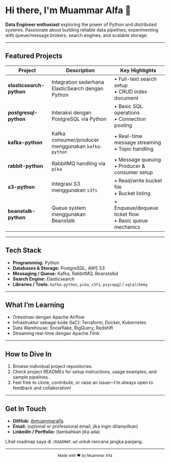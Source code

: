 # Hi there, I'm Muammar Alfa 👋

**Data Engineer enthusiast** exploring the power of Python and distributed systems. Passionate about building reliable data pipelines, experimenting with queue/message brokers, search engines, and scalable storage.

---

##  Featured Projects

| Project              | Description                                      | Key Highlights                                  |
|----------------------|--------------------------------------------------|--------------------------------------------------|
| **elasticsearch-python** | Integration sederhana ElasticSearch dengan Python | • Full-text search setup<br>• CRUD index document |
| **postgresql-python**    | Interaksi dengan PostgreSQL via Python           | • Basic SQL operations<br>• Connection pooling      |
| **kafka-python**         | Kafka consumer/producer menggunakan `kafka-python` | • Real-time message streaming<br>• Topic handling |
| **rabbit-python**        | RabbitMQ handling via `pika`                    | • Message queuing <br>• Producer & consumer setup |
| **s3-python**            | Integrasi S3 menggunakan `s3fs`                 | • Read/write bucket file <br>• Bucket listing     |
| **beanstalk-python**     | Queue system menggunakan Beanstalk               | • Enqueue/dequeue ticket flow <br>• Basic queue mechanics |

---

##  Tech Stack

- **Programming:** Python  
- **Databases & Storage:** PostgreSQL, AWS S3  
- **Messaging / Queue:** Kafka, RabbitMQ, Beanstalkd  
- **Search Engine:** Elasticsearch  
- **Libraries / Tools:** `kafka-python`, `pika`, `s3fs`, `psycopg2` / `sqlalchemy`

---

##  What I’m Learning

- Orkestrasi dengan Apache Airflow  
- Infrastruktur sebagai kode (IaC): Terraform, Docker, Kubernetes  
- Data Warehouse: Snowflake, BigQuery, Redshift  
- Streaming real-time dengan Apache Flink

---

##  How to Dive In

1. Browse individual project repositories.  
2. Check project READMEs for setup instructions, usage examples, and sample pipelines.  
3. Feel free to clone, contribute, or raise an issue—I’m always open to feedback and collaboration!

---

##  Get In Touch

- **GitHub:** [@muammaralfa](https://github.com/muammaralfa)  
- **Email:** (optional or professional email, jika ingin ditampilkan)  
- **LinkedIn / Portfolio:** (tambahkan jika ada)

Lihat roadmap saya di `/ROADMAP.md` untuk rencana jangka panjang.

---

<div align="center">
  <sub>Made with ❤️ by Muammar Alfa</sub>
</div>
